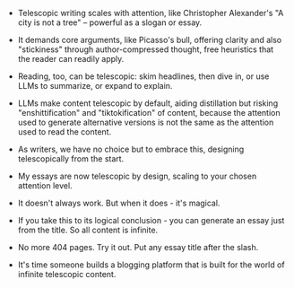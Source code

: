 *   Telescopic writing scales with attention, like Christopher Alexander's "A city is not a tree" – powerful as a slogan or essay.

*   It demands core arguments, like Picasso's bull, offering clarity and also "stickiness" through author-compressed thought, free heuristics that the reader can readily apply.

*   Reading, too, can be telescopic: skim headlines, then dive in, or use LLMs to summarize, or expand to explain.

*   LLMs make content telescopic by default, aiding distillation but risking "enshittification" and "tiktokification" of content, because the attention used to generate alternative versions is not the same as the attention used to read the content.

*   As writers, we have no choice but to embrace this, designing telescopically from the start.

*   My essays are now telescopic by design, scaling to your chosen attention level.

*   It doesn't always work. But when it does - it's magical.

*   If you take this to its logical conclusion - you can generate an essay just from the title. So all content is infinite.

*   No more 404 pages. Try it out. Put any essay title after the slash.

*   It's time someone builds a blogging platform that is built for the world of infinite telescopic content.